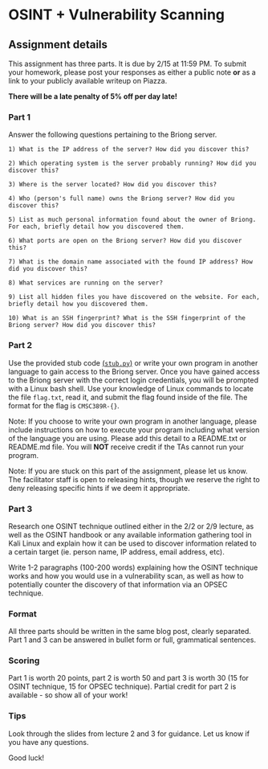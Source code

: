 OSINT + Vulnerability Scanning
======

## Assignment details

This assignment has three parts. It is due by 2/15 at 11:59 PM.
To submit your homework, please post your responses as either a public note **or** as a link
to your publicly available writeup on Piazza.


**There will be a late penalty of 5% off per day late!**

### Part 1

Answer the following questions pertaining to the Briong server.

    1) What is the IP address of the server? How did you discover this?

    2) Which operating system is the server probably running? How did you discover this?

    3) Where is the server located? How did you discover this?

    4) Who (person's full name) owns the Briong server? How did you discover this?

    5) List as much personal information found about the owner of Briong. For each, briefly detail how you discovered them.

    6) What ports are open on the Briong server? How did you discover this?

    7) What is the domain name associated with the found IP address? How did you discover this?

    8) What services are running on the server?

    9) List all hidden files you have discovered on the website. For each, briefly detail how you discovered them.

    10) What is an SSH fingerprint? What is the SSH fingerprint of the Briong server? How did you discover this?

### Part 2

Use the provided stub code [(`stub.py`)](week/3/challenges/stub.py) or write your own program in another language to gain access to the Briong server.
Once you have gained access to the Briong server with the correct login credentials, you will be prompted with a Linux bash shell.
Use your knowledge of Linux commands to locate the file `flag.txt`, read it, and submit the flag found inside of the file.
The format for the flag is `CMSC389R-{}`.

Note: If you choose to write your own program in another language, please include instructions on how to execute your program
including what version of the language you are using. Please add this detail to a README.txt or README.md file. You will **NOT**
receive credit if the TAs cannot run your program.

Note: If you are stuck on this part of the assignment, please let us know. The facilitator staff is open to releasing hints, though we reserve the right to deny releasing specific hints if we deem it appropriate.

### Part 3

Research one OSINT technique outlined either in the 2/2 or 2/9 lecture, as well as the OSINT handbook or any available information
gathering tool in Kali Linux and explain how it can be used to discover information related to a certain target (ie. person name, IP address, email address, etc).

Write 1-2 paragraphs (100-200 words) explaining how the OSINT technique works and how you would use in a vulnerability scan, as well as how to potentially counter the discovery of that information via an OPSEC technique.


### Format

All three parts should be written in the same blog post, clearly separated.
Part 1 and 3 can be answered in bullet form or full, grammatical sentences.

### Scoring

Part 1 is worth 20 points, part 2 is worth 50 and part 3 is worth 30 (15 for OSINT technique, 15 for OPSEC technique).
Partial credit for part 2 is available - so show all of your work!

### Tips

Look through the slides from lecture 2 and 3 for guidance. Let us know if you have any questions.

Good luck!
